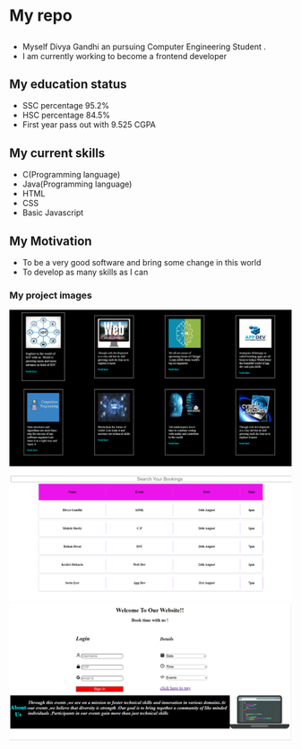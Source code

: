 # My repo

## 
- Myself Divya Gandhi an pursuing Computer Engineering Student .
- I am currently working to become a frontend developer 
## My education status
- SSC percentage 95.2%
- HSC percentage 84.5%
- First year pass out with 9.525 CGPA
 
## My current skills 
- C(Programming language)
- Java(Programming language)
- HTML
- CSS
- Basic Javascript 

## My Motivation
- To be a very good software and bring some change in this world
- To develop as many skills as I can


### My project images 
![This is an image](task.png)
![This is an image](filter.png)
![This is an image](bookingpage.png)
